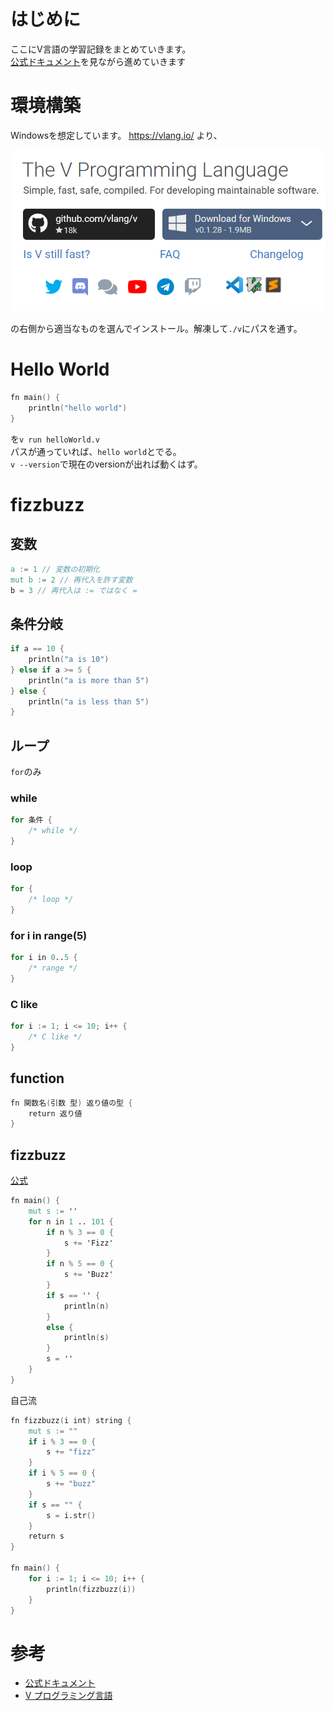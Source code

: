 # はじめに

ここにV言語の学習記録をまとめていきます。  
[公式ドキュメント](https://github.com/vlang/v/blob/master/doc/docs.md)を見ながら進めていきます

# 環境構築
Windowsを想定しています。
https://vlang.io/ より、

![V言語のホームページ画像](./readme_image/V-lang_install.png)

の右側から適当なものを選んでインストール。解凍して`./v`にパスを通す。

# Hello World

```v
fn main() {
    println("hello world")
}
```

を`v run helloWorld.v`  
パスが通っていれば、`hello world`とでる。  
`v --version`で現在のversionが出れば動くはず。

# fizzbuzz

## 変数

```v
a := 1 // 変数の初期化
mut b := 2 // 再代入を許す変数
b = 3 // 再代入は := ではなく =
```

## 条件分岐

```v
if a == 10 {
    println("a is 10")
} else if a >= 5 {
    println("a is more than 5")
} else {
    println("a is less than 5")
}
```

## ループ

`for`のみ

### while

```v
for 条件 {
    /* while */
}
```

### loop

```v
for {
    /* loop */
}
```

### for i in range(5)

```v
for i in 0..5 {
    /* range */
}
```

### C like

```v
for i := 1; i <= 10; i++ {
    /* C like */
}
```

## function

```v
fn 関数名(引数 型) 返り値の型 {
	return 返り値
}
```

## fizzbuzz

[公式](https://github.com/vlang/v/blob/master/examples/fizz_buzz.v)

```v
fn main() {
	mut s := ''
	for n in 1 .. 101 {
		if n % 3 == 0 {
			s += 'Fizz'
		}
		if n % 5 == 0 {
			s += 'Buzz'
		}
		if s == '' {
			println(n)
		}
		else {
			println(s)
		}
		s = ''
	}
}
```

自己流

```v
fn fizzbuzz(i int) string {
	mut s := ""
	if i % 3 == 0 {
		s += "fizz"
	}
	if i % 5 == 0 {
		s += "buzz"
	}
	if s == "" {
		s = i.str()
	}
	return s
}

fn main() {
	for i := 1; i <= 10; i++ {
		println(fizzbuzz(i))
	}
}
```

# 参考
- [公式ドキュメント](https://github.com/vlang/v/blob/master/doc/docs.md)
- [V プログラミング言語](https://qiita.com/MikuroXina/items/be3d4d9198cab32aed64)